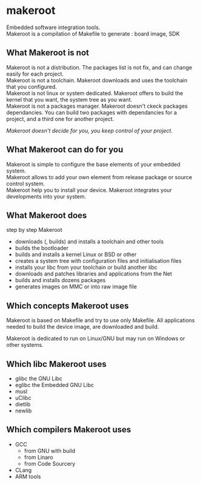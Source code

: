makeroot
========

Embedded software integration tools.  
Makeroot is a compilation of Makefile to generate : board image, SDK

What Makeroot is not  
--------------------
Makeroot is not a distribution. The packages list is not fix, and can change easily for each project.  
Makeroot is not a toolchain. Makeroot downloads and uses the toolchain that you configured.  
Makeroot is not linux or system dedicated. Makeroot offers to build the kernel that you want,
the system tree as you want.  
Makeroot is not a packages manager. Makeroot doesn't ckeck packages dependancies. You can build two packages with dependancies
for a project, and a third one for another project.  

*Makeroot doesn't decide for you, you keep control of your project*.  

What Makeroot can do for you  
----------------------------
Makeroot is simple to configure the base elements of your embedded system.  
Makeroot allows to add your own element from release package or source control system.  
Makeroot help you to install your device.
Makeroot integrates your developments into your system.

What Makeroot does
--------------------
step by step Makeroot
 * downloads (, builds) and installs a toolchain and other tools
 * builds the bootloader
 * builds and installs a kernel Linux or BSD or other
 * creates a system tree with configuration files and initialisation files
 * installs your libc from your toolchain or build another libc
 * downloads and patches libraries and applications from the Net
 * builds and installs dozens packages
 * generates images on MMC or into raw image file
 
Which concepts Makeroot uses
---------------------------
Makeroot is based on Makefile and try to use only Makefile.
All applications needed to build the device image, are downloaded and build.

Makeroot is dedicated to run on Linux/GNU but may run on Windows or other systems.

Which libc Makeroot uses
-------------------------
 * glibc the GNU Libc
 * eglibc the Embedded GNU Libc
 * musl
 * uClibc
 * dietlib
 * newlib
 
Which compilers Makeroot uses
-----------------------------
 * GCC
   * from GNU with build
   * from Linaro
   * from Code Sourcery
 * CLang
 * ARM tools
